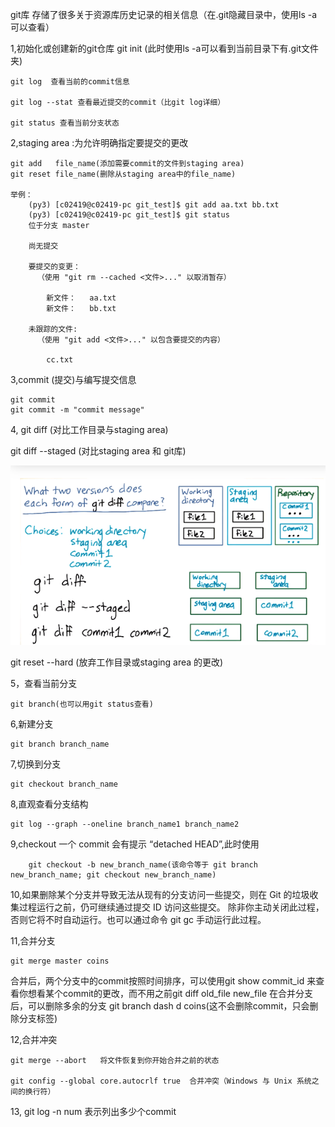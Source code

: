 git库 存储了很多关于资源库历史记录的相关信息（在.git隐藏目录中，使用ls -a可以查看）

1,初始化或创建新的git仓库
    git init (此时使用ls -a可以看到当前目录下有.git文件夹)
    
    git log  查看当前的commit信息
    
    git log --stat 查看最近提交的commit（比git log详细）
    
    git status 查看当前分支状态
    
2,staging area :为允许明确指定要提交的更改

    git add   file_name(添加需要commit的文件到staging area)
    git reset file_name(删除从staging area中的file_name)
    
    举例：
        (py3) [c02419@c02419-pc git_test]$ git add aa.txt bb.txt 
        (py3) [c02419@c02419-pc git_test]$ git status
        位于分支 master

        尚无提交

        要提交的变更：
          （使用 "git rm --cached <文件>..." 以取消暂存）

            新文件：   aa.txt
            新文件：   bb.txt

        未跟踪的文件:
          （使用 "git add <文件>..." 以包含要提交的内容）

            cc.txt

3,commit (提交)与编写提交信息

    git commit
    git commit -m "commit message"

4, git diff (对比工作目录与staging area)

   git diff --staged (对比staging area 和 git库)
   
   
   ![image](https://github.com/ainingxiaoguai/learn-git/blob/master/git_diff.png)
   
   
   
   git reset --hard (放弃工作目录或staging area 的更改)

5，查看当前分支

    git branch(也可以用git status查看)
    
6,新建分支

    git branch branch_name
    
7,切换到分支

    git checkout branch_name
    
8,直观查看分支结构

    git log --graph --oneline branch_name1 branch_name2
    
9,checkout 一个 commit 会有提示 “detached HEAD”,此时使用 

        git checkout -b new_branch_name(该命令等于 git branch new_branch_name; git checkout new_branch_name)
        
10,如果删除某个分支并导致无法从现有的分支访问一些提交，则在 Git 的垃圾收集过程运行之前，仍可继续通过提交 ID 访问这些提交。
    除非你主动关闭此过程，否则它将不时自动运行。也可以通过命令 git gc 手动运行此过程。
    
11,合并分支

    git merge master coins
  合并后，两个分支中的commit按照时间排序，可以使用git show  commit_id 来查看你想看某个commit的更改，而不用之前git diff old_file new_file
  在合并分支后，可以删除多余的分支 
     git branch dash d coins(这不会删除commit，只会删除分支标签)
     
12,合并冲突 

    git merge --abort   将文件恢复到你开始合并之前的状态
 
    git config --global core.autocrlf true  合并冲突（Windows 与 Unix 系统之间的换行符）
    
13, git log -n num 表示列出多少个commit
